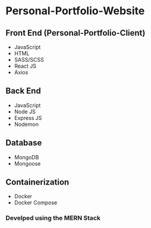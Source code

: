 # Personal-Portfolio-Website
## Front End  (Personal-Portfolio-Client)
- JavaScript
- HTML
- SASS/SCSS
- React JS
- Axios

## Back End
- JavaScript
- Node JS
- Express JS
- Nodemon

## Database
- MongoDB
- Mongoose

## Containerization
- Docker
- Docker Compose
### Develped using the MERN Stack
